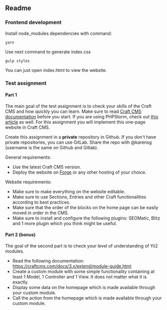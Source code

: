 ## Readme

### Frontend development

Install node_modules dependencies with command:

```
yarn
```

Use next command to generate index.css

```
gulp styles
```

You can just open index.html to view the website.

### Test assignment

#### Part 1

The main goal of the test assignment is to check your skills of the Craft CMS and how quickly you can learn.
Make sure to read [Craft CMS documentation](https://craftcms.com/docs/3.x/) before you start. If you are using PHPStorm, check out [this article](https://nystudio107.com/blog/auto-complete-craft-cms-3-apis-in-twig-with-phpstorm) as well.
For this assignment you will implement this one-page website in Craft CMS.

Create this assignment in a __private__ repository in Github. If you don't have private repositories, you can use GitLab.
Share the repo with @karensg (username is the same on Github and Gitlab).

General requirements:
- Use the latest Craft CMS version.
- Deploy the website on [Forge](https://forge.laravel.com/) or any other hosting of your choice.

Website requirements:
- Make sure to make everything on the website editable.
- Make sure to use Sections, Entries and other Craft functionalities according to best practices.
- Make sure that the order of the blocks on the home page can be easily moved in order in the CMS.
- Make sure to install and configure the following plugins: SEOMatic, Blitz and 1 more plugin which you think might be useful.

#### Part 2 (bonus)

The goal of the second part is to check your level of understanding of Yii2 modules.

- Read the following documentation: <https://craftcms.com/docs/3.x/extend/module-guide.html>
- Create a custom module with some simple functionality containing at least 1 Model, 1 Controller and 1 View. It does not matter what it is exactly.
- Display some data on the homepage which is made available through your custom module.
- Call the action from the homepage which is made available through your custom module.
